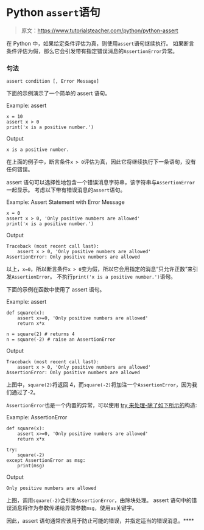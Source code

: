 # Python `assert`语句

> 原文：<https://www.tutorialsteacher.com/python/python-assert>

在 Python 中，如果给定条件评估为真，则使用`assert`语句继续执行。 如果断言条件评估为假，那么它会引发带有指定错误消息的`AssertionError`异常。

### 句法

```
assert condition [, Error Message] 
```

下面的示例演示了一个简单的 assert 语句。

Example: assert 

```
x = 10
assert x > 0
print('x is a positive number.') 
```

Output

```
x is a positive number. 
```

在上面的例子中，断言条件`x > 0`评估为真，因此它将继续执行下一条语句，没有任何错误。

assert 语句可以选择性地包含一个错误消息字符串，该字符串与`AssertionError`一起显示。 考虑以下带有错误消息的`assert`语句。

Example: Assert Statement with Error Message 

```
x = 0
assert x > 0, 'Only positive numbers are allowed'
print('x is a positive number.') 
```

Output

```
Traceback (most recent call last):
    assert x > 0, 'Only positive numbers are allowed'
AssertionError: Only positive numbers are allowed 
```

以上，`x=0`，所以断言条件`x > 0`变为假，所以它会用指定的消息“只允许正数”来引发`AssertionError`。 不执行`print('x is a positive number.')`语句。

下面的示例在函数中使用了 assert 语句。

Example: assert 

```
def square(x):
    assert x>=0, 'Only positive numbers are allowed'
    return x*x

n = square(2) # returns 4
n = square(-2) # raise an AssertionError 
```

Output

```
Traceback (most recent call last):
    assert x > 0, 'Only positive numbers are allowed'
AssertionError: Only positive numbers are allowed 
```

上图中，`square(2)`将返回 4，而`square(-2)`将加注一个`AssertionError`，因为我们通过了-2。

`AssertionError`也是一个内置的异常，可以使用 [try 来处理-除了如下所示的](/python/exception-handling-in-python)构造:

Example: AssertionError 

```
def square(x):
    assert x>=0, 'Only positive numbers are allowed'
    return x*x

try:
    square(-2)
except AssertionError as msg:
    print(msg) 
```

Output

```
Only positive numbers are allowed 
```

上图，调用`square(-2)`会引发`AssertionError`，由除块处理。 assert 语句中的错误消息将作为参数传递给异常参数`msg`，使用`as`关键字。

因此，assert 语句通常应该用于防止可能的错误，并指定适当的错误消息。****